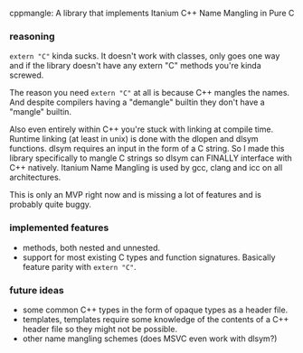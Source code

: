 
cppmangle: A library that implements Itanium C++ Name Mangling in Pure C

### reasoning
`extern "C"` kinda sucks. It doesn't work with classes, only goes one way and if the library doesn't have any extern "C" methods you're kinda screwed.

The reason you need `extern "C"` at all is because C++ mangles the names. And despite compilers having a "demangle" builtin they don't have a "mangle" builtin.

Also even entirely within C++ you're stuck with linking at compile time. Runtime linking (at least in unix) is done with the dlopen and dlsym functions. dlsym requires an input in the form of a C string. 
So I made this library specifically to mangle C strings so dlsym can FINALLY interface with C++ natively. Itanium Name Mangling is used by gcc, clang and icc on all architectures. 

This is only an MVP right now and is missing a lot of features and is probably quite buggy.  

### implemented features
* methods, both nested and unnested.  
* support for most existing C types and function signatures. Basically feature parity with `extern "C"`. 

### future ideas
* some common C++ types in the form of opaque types as a header file. 
* templates, templates require some knowledge of the contents of a C++ header file so they might not be possible. 
* other name mangling schemes (does MSVC even work with dlsym?)